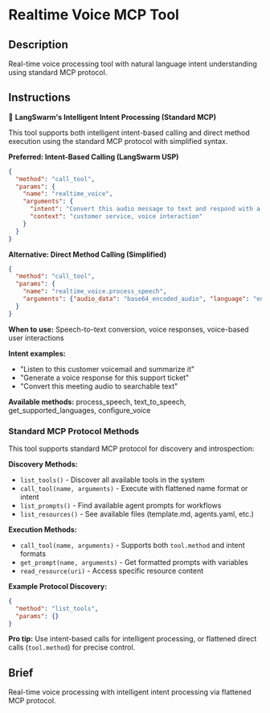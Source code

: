 # Realtime Voice MCP Tool

## Description

Real-time voice processing tool with natural language intent understanding using standard MCP protocol.

## Instructions

🎯 **LangSwarm's Intelligent Intent Processing (Standard MCP)**

This tool supports both intelligent intent-based calling and direct method execution using the standard MCP protocol with simplified syntax.

**Preferred: Intent-Based Calling (LangSwarm USP)**
```json
{
  "method": "call_tool",
  "params": {
    "name": "realtime_voice",
    "arguments": {
      "intent": "Convert this audio message to text and respond with a friendly voice",
      "context": "customer service, voice interaction"
    }
  }
}
```

**Alternative: Direct Method Calling (Simplified)**
```json
{
  "method": "call_tool",
  "params": {
    "name": "realtime_voice.process_speech",
    "arguments": {"audio_data": "base64_encoded_audio", "language": "en-US"}
  }
}
```

**When to use:** Speech-to-text conversion, voice responses, voice-based user interactions

**Intent examples:**
- "Listen to this customer voicemail and summarize it"
- "Generate a voice response for this support ticket"
- "Convert this meeting audio to searchable text"

**Available methods:** process_speech, text_to_speech, get_supported_languages, configure_voice

### Standard MCP Protocol Methods

This tool supports standard MCP protocol for discovery and introspection:

**Discovery Methods:**
- `list_tools()` - Discover all available tools in the system
- `call_tool(name, arguments)` - Execute with flattened name format or intent
- `list_prompts()` - Find available agent prompts for workflows  
- `list_resources()` - See available files (template.md, agents.yaml, etc.)

**Execution Methods:**
- `call_tool(name, arguments)` - Supports both `tool.method` and intent formats
- `get_prompt(name, arguments)` - Get formatted prompts with variables
- `read_resource(uri)` - Access specific resource content

**Example Protocol Discovery:**
```json
{
  "method": "list_tools",
  "params": {}
}
```

**Pro tip:** Use intent-based calls for intelligent processing, or flattened direct calls (`tool.method`) for precise control.

## Brief

Real-time voice processing with intelligent intent processing via flattened MCP protocol.
